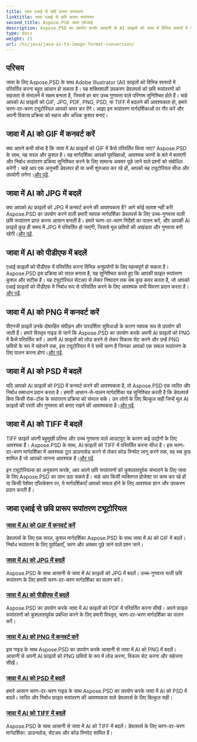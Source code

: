 ```yaml
---
title: जावा एआई से छवि प्रारूप रूपांतरण
linktitle: जावा एआई से छवि प्रारूप रूपांतरण
second_title: Aspose.PSD जावा एपीआई
description: Aspose.PSD का उपयोग करके आसानी से AI फ़ाइलों को जावा में विभिन्न प्रारूपों में परिवर्तित करें। निर्बाध, उच्च-गुणवत्ता वाली छवि रूपांतरण के लिए हमारे व्यापक दिशानिर्देशों का पालन करें।
type: docs
weight: 21
url: /hi/java/java-ai-to-image-format-conversion/
---
```


## परिचय

जावा के लिए Aspose.PSD के साथ Adobe Illustrator (AI) फ़ाइलों को विभिन्न स्वरूपों में परिवर्तित करना बहुत आसान हो सकता है। यह शक्तिशाली उपकरण डेवलपर्स को छवि रूपांतरणों को सहजता से संभालने में सक्षम बनाता है, जिससे हर बार उच्च गुणवत्ता वाले परिणाम सुनिश्चित होते हैं। चाहे आपको AI फ़ाइलों को GIF, JPG, PDF, PNG, PSD, या TIFF में बदलने की आवश्यकता हो, हमारे चरण-दर-चरण ट्यूटोरियल आपको कवर कर देंगे। आइए इन रूपांतरण मार्गदर्शिकाओं पर गौर करें और अपनी विकास प्रक्रिया को सहज और अधिक कुशल बनाएं।

## जावा में AI को GIF में कनवर्ट करें
 क्या आपने कभी सोचा है कि जावा में AI फ़ाइलों को GIF में कैसे परिवर्तित किया जाए? Aspose.PSD के साथ, यह सरल और कुशल है। यह मार्गदर्शिका आपको पूर्वापेक्षाओं, आवश्यक चरणों के बारे में बताएगी और निर्बाध रूपांतरण प्रक्रिया सुनिश्चित करने के लिए सामान्य अक्सर पूछे जाने वाले प्रश्नों को संबोधित करेगी। चाहे आप एक अनुभवी डेवलपर हों या अभी शुरुआत कर रहे हों, आपको यह ट्यूटोरियल सीधा और उपयोगी लगेगा।[और पढ़ें](./convert-ai-to-gif/).

## जावा में AI को JPG में बदलें
क्या आपको AI फ़ाइलों को JPG में कनवर्ट करने की आवश्यकता है? आगे कोई तलाश नहीं करें! Aspose.PSD का उपयोग करने वाली हमारी व्यापक मार्गदर्शिका डेवलपर्स के लिए उच्च-गुणवत्ता वाली छवि रूपांतरण प्राप्त करना आसान बनाती है। हमारे चरण-दर-चरण निर्देशों का पालन करें, और आपकी AI फ़ाइलें कुछ ही समय में JPG में परिवर्तित हो जाएंगी, जिससे मूल छवियों की अखंडता और गुणवत्ता बनी रहेगी।[और पढ़ें](./convert-ai-to-jpg/).

## जावा में AI को पीडीएफ में बदलें
 एआई फाइलों को पीडीएफ में परिवर्तित करना विभिन्न अनुप्रयोगों के लिए महत्वपूर्ण हो सकता है। Aspose.PSD इस प्रक्रिया को सरल बनाता है, यह सुनिश्चित करते हुए कि आपकी फ़ाइल रूपांतरण कुशल और सटीक हैं। यह ट्यूटोरियल सेटअप से लेकर निष्पादन तक सब कुछ कवर करता है, जो आपको एआई फ़ाइलों को पीडीएफ में निर्बाध रूप से परिवर्तित करने के लिए आवश्यक सभी विवरण प्रदान करता है।[और पढ़ें](./convert-ai-to-pdf/).

## जावा में AI को PNG में कनवर्ट करें
पीएनजी फ़ाइलें उनके दोषरहित संपीड़न और पारदर्शिता सुविधाओं के कारण व्यापक रूप से उपयोग की जाती हैं। हमारे विस्तृत गाइड से जानें कि Aspose.PSD का उपयोग करके अपनी AI फ़ाइलों को PNG में कैसे परिवर्तित करें। अपनी AI फ़ाइलों को लोड करने से लेकर विकल्प सेट करने और उन्हें PNG छवियों के रूप में सहेजने तक, इस ट्यूटोरियल में वे सभी चरण हैं जिनका आपको एक सफल रूपांतरण के लिए पालन करना होगा।[और पढ़ें](./convert-ai-to-png/).

## जावा में AI को PSD में बदलें
 यदि आपको AI फ़ाइलों को PSD में कनवर्ट करने की आवश्यकता है, तो Aspose.PSD एक त्वरित और निर्बाध समाधान प्रदान करता है। हमारी आसान-से-पालन मार्गदर्शिका यह सुनिश्चित करती है कि डेवलपर्स बिना किसी रोक-टोक के रूपांतरण प्रक्रिया को संभाल सकें। उन लोगों के लिए बिल्कुल सही जिन्हें मूल AI फ़ाइलों की परतों और गुणवत्ता को बनाए रखने की आवश्यकता है।[और पढ़ें](./convert-ai-to-psd/).

## जावा में AI को TIFF में बदलें
 TIFF फ़ाइलें अपनी बहुमुखी प्रतिभा और उच्च गुणवत्ता वाले आउटपुट के कारण कई उद्योगों के लिए आवश्यक हैं। Aspose.PSD के साथ, AI फ़ाइलों को TIFF में परिवर्तित करना सीधा है। इस चरण-दर-चरण मार्गदर्शिका में आवश्यक टूल डाउनलोड करने से लेकर कोड स्निपेट लागू करने तक, वह सब कुछ शामिल है जो आपको जानना आवश्यक है।[और पढ़ें](./convert-ai-to-tiff/).

इन ट्यूटोरियल्स का अनुसरण करके, आप अपने छवि रूपांतरणों को कुशलतापूर्वक संभालने के लिए जावा के लिए Aspose.PSD का लाभ उठा सकते हैं। चाहे आप किसी व्यक्तिगत प्रोजेक्ट पर काम कर रहे हों या किसी पेशेवर एप्लिकेशन पर, ये मार्गदर्शिकाएँ आपको सफल होने के लिए आवश्यक ज्ञान और उपकरण प्रदान करती हैं।

## जावा एआई से छवि प्रारूप रूपांतरण ट्यूटोरियल
### [जावा में AI को GIF में कनवर्ट करें](./convert-ai-to-gif/)
डेवलपर्स के लिए एक सरल, कुशल मार्गदर्शिका Aspose.PSD के साथ जावा में AI को GIF में बदलें। निर्बाध रूपांतरण के लिए पूर्वापेक्षाएँ, चरण और अक्सर पूछे जाने वाले प्रश्न जानें।
### [जावा में AI को JPG में बदलें](./convert-ai-to-jpg/)
Aspose.PSD के साथ आसानी से जावा में AI फ़ाइलों को JPG में बदलें। उच्च-गुणवत्ता वाली छवि रूपांतरण के लिए हमारी चरण-दर-चरण मार्गदर्शिका का पालन करें।
### [जावा में AI को पीडीएफ में बदलें](./convert-ai-to-pdf/)
Aspose.PSD का उपयोग करके जावा में AI फ़ाइलों को PDF में परिवर्तित करना सीखें। अपने फ़ाइल रूपांतरणों को कुशलतापूर्वक प्रबंधित करने के लिए हमारी विस्तृत, चरण-दर-चरण मार्गदर्शिका का पालन करें।
### [जावा में AI को PNG में कनवर्ट करें](./convert-ai-to-png/)
इस गाइड के साथ Aspose.PSD का उपयोग करके आसानी से जावा में AI को PNG में बदलें। आसानी से अपनी AI फ़ाइलों को PNG छवियों के रूप में लोड करना, विकल्प सेट करना और सहेजना सीखें।
### [जावा में AI को PSD में बदलें](./convert-ai-to-psd/)
हमारे आसान चरण-दर-चरण गाइड के साथ Aspose.PSD का उपयोग करके जावा में AI को PSD में बदलें। त्वरित और निर्बाध फ़ाइल रूपांतरण की आवश्यकता वाले डेवलपर्स के लिए बिल्कुल सही।
### [जावा में AI को TIFF में बदलें](./convert-ai-to-tiff/)
Aspose.PSD के साथ आसानी से जावा में AI को TIFF में बदलें। डेवलपर्स के लिए चरण-दर-चरण मार्गदर्शिका. डाउनलोड, सेटअप और कोड स्निपेट शामिल हैं।